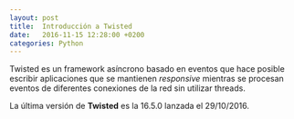 ```yaml
---
layout: post
title:  Introducción a Twisted
date:   2016-11-15 12:28:00 +0200
categories: Python
---
```


Twisted es un framework asíncrono basado en eventos que hace posible escribir
aplicaciones que se mantienen *responsive* mientras se procesan eventos de
diferentes conexiones de la red sin utilizar threads.

La última versión de **Twisted** es la 16.5.0 lanzada el 29/10/2016.
